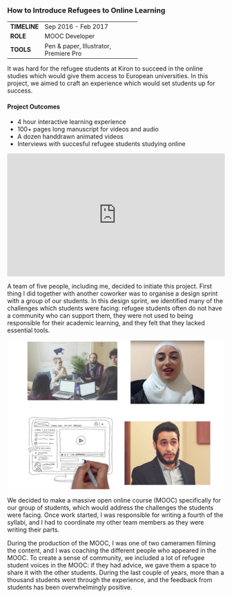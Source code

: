 ### How to Introduce Refugees to Online Learning

 <table style="width:60%">
  <tr>
    <td><b>TIMELINE</b></td>
    <td>Sep 2016 - Feb 2017</td>
  </tr>
  <tr>
    <td><b>ROLE</b></td>
    <td>MOOC Developer</td>
  </tr>
  <tr>
    <td><b>TOOLS</b></td>
    <td>Pen & paper, Illustrator, Premiere Pro </td>
  </tr>
</table> 

It was hard for the refugee students at Kiron to succeed in the online studies which would give them access to European universities. In this project, we aimed to craft an experience which would set students up for success.

#### Project Outcomes

- 4 hour interactive learning experience
- 100+ pages long manuscript for videos and audio
- A dozen handdrawn animated videos
- Interviews with succesful refugee students studying online

<div style="padding:56.25% 0 0 0;position:relative;"><iframe src="https://player.vimeo.com/video/202977336?title=0&byline=0&portrait=0" style="position:absolute;top:0;left:0;width:100%;height:100%;" frameborder="0" webkitallowfullscreen mozallowfullscreen allowfullscreen></iframe></div><script src="https://player.vimeo.com/api/player.js"></script>

A team of five people, including me, decided to initiate this project. First thing I did together with another coworker was to organise a design sprint with a group of our students. In this design sprint, we identified many of the challenges which students were facing: refugee students often do not have a community who can support them, they were not used to being responsible for their academic learning, and they felt that they lacked essential tools.

![alt text](img/kiron_photos.png)

We decided to make a massive open online course (MOOC) specifically for our group of students, which would address the challenges the students were facing. Once work started, I was responsible for writing a fourth of the syllabi, and I had to coordinate my other team members as they were writing their parts.

During the production of the MOOC, I was one of two cameramen filming the content, and I was coaching the different people who appeared in the MOOC. To create a sense of community, we included a lot of refugee student voices in the MOOC: if they had advice, we gave them a space to share it with the other students. During the last couple of years, more than a thousand students went through the experience, and the feedback from students has been overwhelmingly positive.
